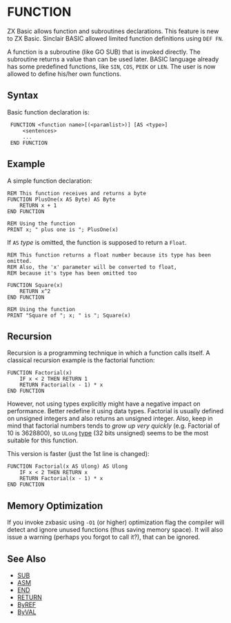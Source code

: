 # FUNCTION

ZX Basic allows function and subroutines declarations. This feature is new to ZX Basic.
Sinclair BASIC allowed limited function definitions using `DEF FN`.

A function is a subroutine (like GO SUB) that is invoked directly.
The subroutine returns a value than can be used later.
BASIC language already has some predefined functions, like `SIN`, `COS`, `PEEK` or `LEN`.
The user is now allowed to define his/her own functions.

## Syntax
Basic function declaration is:

```vbnet
 FUNCTION <function name>[(<paramlist>)] [AS <type>]
     <sentences>
     ...
 END FUNCTION
```
## Example
A simple function declaration:

```vbnet
REM This function receives and returns a byte
FUNCTION PlusOne(x AS Byte) AS Byte
    RETURN x + 1
END FUNCTION

REM Using the function
PRINT x; " plus one is "; PlusOne(x)
```

If `AS` _type_ is omitted, the function is supposed to return a `Float`.

```vbnet
REM This function returns a float number because its type has been omitted.
REM Also, the 'x' parameter will be converted to float,
REM because it's type has been omitted too

FUNCTION Square(x)
    RETURN x^2
END FUNCTION

REM Using the function
PRINT "Square of "; x; " is "; Square(x)
```

## Recursion
Recursion is a programming technique in which a function calls itself. A classical recursion example is the factorial function:

```vbnet
FUNCTION Factorial(x)
    IF x < 2 THEN RETURN 1
    RETURN Factorial(x - 1) * x
END FUNCTION
```

However, not using types explicitly might have a negative impact on performance.
Better redefine it using data types. Factorial is usually defined on unsigned integers and also returns an unsigned
integer. Also, keep in mind that factorial numbers tends to _grow up very quickly_ (e.g. Factorial of 10 is 3628800),
so `ULong` [type](types.md#Integral) (32 bits unsigned) seems to be the most suitable for this function.

This version is faster (just the 1st line is changed):

```vbnet
FUNCTION Factorial(x AS Ulong) AS Ulong
    IF x < 2 THEN RETURN x
    RETURN Factorial(x - 1) * x
END FUNCTION
```

## Memory Optimization
If you invoke zxbasic using `-O1` (or higher) optimization flag the compiler will detect and ignore unused functions
(thus saving memory space). It will also issue a warning (perhaps you forgot to call it?),
that can be ignored.

## See Also

* [SUB](sub.md)
* [ASM](asm.md)
* [END](end.md)
* [RETURN](return.md)
* [ByREF](byref.md)
* [ByVAL](byval.md)
